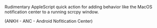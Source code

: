 Rudimentary AppleScript quick action for adding behavior like the MacOS notification center to a running scrcpy window. 

(ANKH - ANC - Android Nofitication Center)

